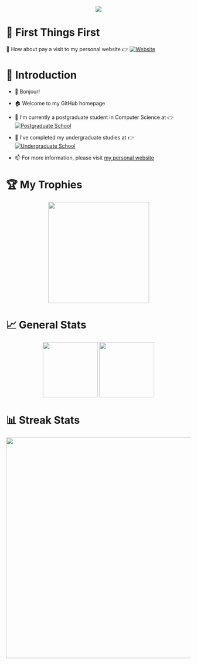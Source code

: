 <p align="center">
  <img src="https://svg-banners.vercel.app/api?type=origin&text1=welcome%20🤠&text2=Let's%20Get%20Started&width=800&height=250"/>
</p>

# 🚨 First Things First

🎉 How about pay a visit to my personal website 👉 [![Website](https://img.shields.io/badge/Homepage-Peiyang_Ni-red?logo=tesla)](https://bonjour-npy.github.io)

# 🌟 Introduction

- 👋 Bonjour!

- 🏠 Welcome to my GitHub homepage

- 🏫 I'm currently a postgraduate student in Computer Science at 👉 [![Postgraduate School](https://img.shields.io/badge/M.E.-University_of_Electronic_Science_and_Technology_of_China-blue)](https://www.uestc.edu.cn/)

- 📖 I've completed my undergraduate studies at 👉 [![Undergraduate School](https://img.shields.io/badge/B.E.-Guilin_University_of_Electronic_Technology-heavygreen)](https://www.guet.edu.cn/)

- 📫 For more information, please visit [my personal website](https://bonjour-npy.github.io)

# 🏆 My Trophies

<div align="center">
  <img height=275rem src="https://github-profile-trophy.vercel.app/?username=bonjour-npy&column=5&margin-w=30&margin-h=20&theme=flat" />
</div>

# 📈 General Stats

<div align="center">
  <img height=150rem src="https://github-readme-stats.vercel.app/api/top-langs/?username=bonjour-npy&hide_title=true&hide_border=true&layout=compact&langs_count=6&text_color=000&icon_color=fff&bg_color=0,52fa5a,4dfcff,c64dff&theme=graywhite" />
  <img height=150rem src="https://github-readme-stats.vercel.app/api?username=bonjour-npy&hide_title=true&hide_border=true&show_icons=trueline_height=21&text_color=000&icon_color=000&bg_color=0,ea6161,ffc64d,fffc4d,52fa5a&theme=graywhite" />
</div>

# 📊 Streak Stats

<div align="center">
  <img width=600rem src="https://github-readme-streak-stats.herokuapp.com/?user=bonjour-npy" />
</div>
